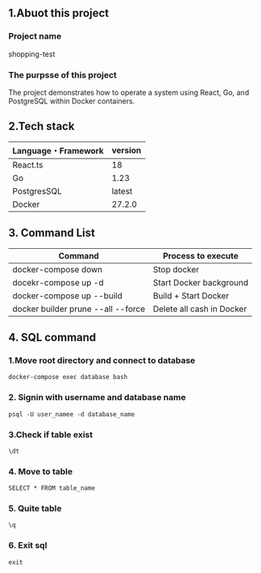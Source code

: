 ## 1.Abuot this project

### Project name

shopping-test

### The purpsse of this project

The project demonstrates how to operate a system using React, Go, and PostgreSQL within Docker containers.

## 2.Tech stack

| Language・Framework |  version |
| -------------------- | ---------- |
| React.ts             | 18         |
| Go                   | 1.23       |
| PostgresSQL          | latest     |
| Docker               | 27.2.0     |

## 3. Command List

| Command                               |    Process to execute         |
| --------------------------------------| ------------------------------|
| docker-compose down                   | Stop docker                   |
| docekr-compose up -d                  | Start Docker background       |
| docker-compose up --build             | Build + Start Docker          |
| docker builder prune --all --force    | Delete all cash in Docker     |

## 4. SQL command

### 1.Move root directory and connect to database
```
docker-compose exec database bash
```

### 2. Signin with username and database name
```
psql -U user_namee -d database_name
```

### 3.Check if table exist
```
\dt
```

### 4. Move to table
```
SELECT * FROM table_name
```

### 5. Quite table
```
\q
```

### 6. Exit sql
```
exit
```